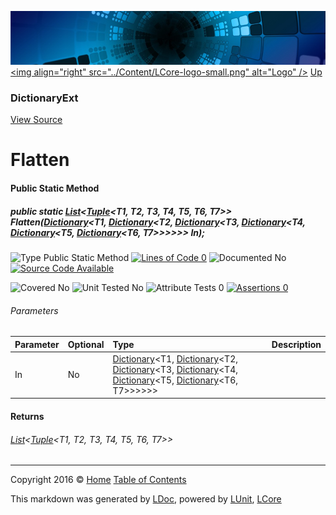 ![](../Content/LCore-banner-small.png "")
[&lt;img align=&quot;right&quot; src=&quot;../Content/LCore-logo-small.png&quot; alt=&quot;Logo&quot; /&gt;](../../README.md)
[Up](DictionaryExt.md)

### DictionaryExt
[View Source](../Extensions/Reference%20Types/DictionaryExt.cs)

# Flatten

#### Public Static Method

##### public static <a href="https://msdn.microsoft.com/en-us/library/6sh2ey19.aspx" alt="" target="_blank">List</a>&lt;<a href="https://msdn.microsoft.com/en-us/library/dd387185.aspx" alt="" target="_blank">Tuple</a>&lt;T1, T2, T3, T4, T5, T6, T7&gt;&gt; Flatten(<a href="https://msdn.microsoft.com/en-us/library/xfhwa508.aspx" alt="" target="_blank">Dictionary</a>&lt;T1, <a href="https://msdn.microsoft.com/en-us/library/xfhwa508.aspx" alt="" target="_blank">Dictionary</a>&lt;T2, <a href="https://msdn.microsoft.com/en-us/library/xfhwa508.aspx" alt="" target="_blank">Dictionary</a>&lt;T3, <a href="https://msdn.microsoft.com/en-us/library/xfhwa508.aspx" alt="" target="_blank">Dictionary</a>&lt;T4, <a href="https://msdn.microsoft.com/en-us/library/xfhwa508.aspx" alt="" target="_blank">Dictionary</a>&lt;T5, <a href="https://msdn.microsoft.com/en-us/library/xfhwa508.aspx" alt="" target="_blank">Dictionary</a>&lt;T6, T7&gt;&gt;&gt;&gt;&gt;&gt; In);

![Type Public Static Method](http://b.repl.ca/v1/Type-Public%20Static%20Method-Blue.png "") [![Lines of Code 0](http://b.repl.ca/v1/Lines%20of%20Code-0-red.png "")](../Extensions/Reference%20Types/DictionaryExt.cs#L229)    ![Documented No](http://b.repl.ca/v1/Documented-No-red.png "") [![Source Code Available](http://b.repl.ca/v1/Source%20Code-Available-brightgreen.png "")](../Extensions/Reference%20Types/DictionaryExt.cs#L229)

![Covered No](http://b.repl.ca/v1/Covered-No-red.png "") ![Unit Tested No](http://b.repl.ca/v1/Unit%20Tested-No-lightgrey.png "") ![Attribute Tests 0](http://b.repl.ca/v1/Attribute%20Tests-0-lightgrey.png "") [![Assertions 0](http://b.repl.ca/v1/Assertions-0-lightgrey.png "")](../Extensions/Reference%20Types/DictionaryExt.cs)

###### Parameters

Parameter | Optional | Type | Description
:---  | :---  | :---  | :--- 
In | No | <a href="https://msdn.microsoft.com/en-us/library/xfhwa508.aspx" alt="" target="_blank">Dictionary</a>&lt;T1, <a href="https://msdn.microsoft.com/en-us/library/xfhwa508.aspx" alt="" target="_blank">Dictionary</a>&lt;T2, <a href="https://msdn.microsoft.com/en-us/library/xfhwa508.aspx" alt="" target="_blank">Dictionary</a>&lt;T3, <a href="https://msdn.microsoft.com/en-us/library/xfhwa508.aspx" alt="" target="_blank">Dictionary</a>&lt;T4, <a href="https://msdn.microsoft.com/en-us/library/xfhwa508.aspx" alt="" target="_blank">Dictionary</a>&lt;T5, <a href="https://msdn.microsoft.com/en-us/library/xfhwa508.aspx" alt="" target="_blank">Dictionary</a>&lt;T6, T7&gt;&gt;&gt;&gt;&gt;&gt; | 


#### Returns

###### <a href="https://msdn.microsoft.com/en-us/library/6sh2ey19.aspx" alt="" target="_blank">List</a>&lt;<a href="https://msdn.microsoft.com/en-us/library/dd387185.aspx" alt="" target="_blank">Tuple</a>&lt;T1, T2, T3, T4, T5, T6, T7&gt;&gt;



---

Copyright 2016 &copy; [Home](../../README.md) [Table of Contents](../../TableOfContents.md)

This markdown was generated by [LDoc](https://github.com/CodeSingularity/LDoc), powered by [LUnit](https://github.com/CodeSingularity/LUnit), [LCore](https://github.com/CodeSingularity/LCore)

